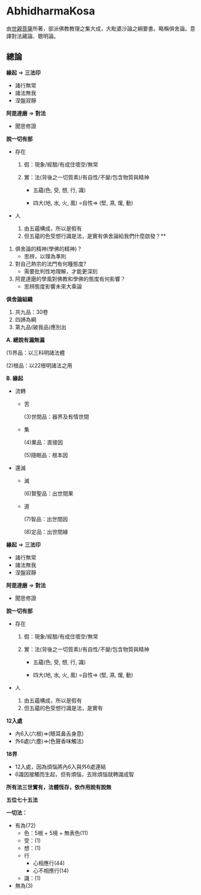 # AbhidharmaKosa

由[世親菩薩](https://zh.wikipedia.org/wiki/%E4%B8%96%E4%BA%B2)所著，部派佛教教理之集大成，大毗婆沙論之綱要書。略稱俱舍論。意譯對法藏論、聰明論。

## 總論

**緣起** => **三法印**

 - 諸行無常 
 - 諸法無我 
 - 涅盤寂靜

**阿毘達磨** => **對法**

 - 聞思修證

**說一切有部**
 - 存在

	1. 假：現象/經驗/有成住壞空/無常
	2. 實：法(背後之一切質素)/有自性/不變/包含物質與精神

		- 五蘊(色,  受,  想,  行,  識)

		- 四大(地,  水,  火,  風) =自性=> (堅,  濕,  煖,  動)

 - 人

	1. 由五蘊構成，所以是假有
	2. 但五蘊的色受想行識是法，是實有俱舍論給我們什麼啟發？**
1. 俱舍論的精神(學佛的精神)？
	 - 思辨，以理為準則
2. 對自己熱宗的法門有何種態度?
	 - 需要批判性地理解，才能更深刻
3. 阿毘達磨的學風對佛教和學佛的態度有何影響？
	 - 思辨態度影響未來大乘論

**俱舍論組織**

1. 共九品：30卷
2. 四諦為綱
3. 第九品(破我品)應別出

**A. 總說有漏無漏**

(1)界品：以三科明諸法體

(2)根品：以22根明諸法之用

**B. 緣起**
 - 流轉
	 - 苦
		
		(3)世間品：器界及有情世間
	 - 集
		
		(4)業品：直接因
		
		(5)隨眠品：根本因
- 還滅
	- 滅
		
		(6)賢聖品：出世間果
	 - 道
		
		(7)智品：出世間因
		
		(8)定品：出世間緣
		
**緣起** => **三法印**

 - 諸行無常 
 - 諸法無我 
 - 涅盤寂靜

**阿毘達磨** => **對法**

 - 聞思修證

**說一切有部**
 - 存在

	1. 假：現象/經驗/有成住壞空/無常
	2. 實：法(背後之一切質素)/有自性/不變/包含物質與精神

		- 五蘊(色,  受,  想,  行,  識)

		- 四大(地,  水,  火,  風) =自性=> (堅,  濕,  煖,  動)

 - 人

	1. 由五蘊構成，所以是假有
	2. 但五蘊的色受想行識是法，是實有

**12入處**
 - 內6入(六根)=>(眼耳鼻舌身意)
 - 外6處(六塵)=>(色聲香味觸法)

**18界**
 - 12入處，因為煩惱將內6入與外6處連結
 - 6識因接觸而生起，但有煩惱，去除煩惱就轉識成智

**所有法三世實有，法體恆存，依作用說有說無**

**五位七十五法**

**一切法：**

- 有為(72)
	 - 色：5根 + 5境 + 無表色(11)
	 - 受：(1)
	 - 想：(1)
	 - 行
		 - 心相應行(44)
		 - 心不相應行(14)
	 - 識：(1)
- 無為(3)
